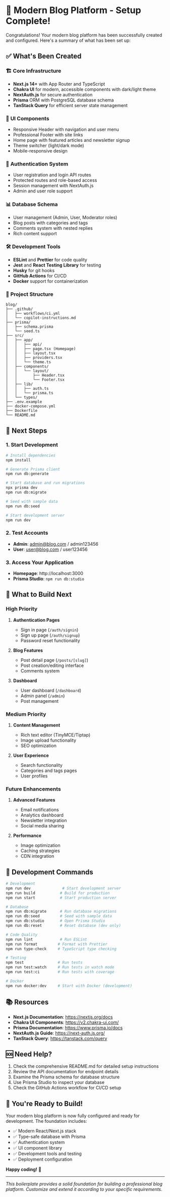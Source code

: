 # 🎉 Modern Blog Platform - Setup Complete!

Congratulations! Your modern blog platform has been successfully created and configured. Here's a summary of what has been set up:

## ✅ What's Been Created

### 🏗️ **Core Infrastructure**
- **Next.js 14+** with App Router and TypeScript
- **Chakra UI** for modern, accessible components with dark/light theme
- **NextAuth.js** for secure authentication
- **Prisma** ORM with PostgreSQL database schema
- **TanStack Query** for efficient server state management

### 🎨 **UI Components**
- Responsive Header with navigation and user menu
- Professional Footer with site links
- Home page with featured articles and newsletter signup
- Theme switcher (light/dark mode)
- Mobile-responsive design

### 🔐 **Authentication System**
- User registration and login API routes
- Protected routes and role-based access
- Session management with NextAuth.js
- Admin and user role support

### 📊 **Database Schema**
- User management (Admin, User, Moderator roles)
- Blog posts with categories and tags
- Comments system with nested replies
- Rich content support

### 🛠️ **Development Tools**
- **ESLint** and **Prettier** for code quality
- **Jest** and **React Testing Library** for testing
- **Husky** for git hooks
- **GitHub Actions** for CI/CD
- **Docker** support for containerization

### 📁 **Project Structure**
```
blog/
├── .github/
│   ├── workflows/ci.yml
│   └── copilot-instructions.md
├── prisma/
│   ├── schema.prisma
│   └── seed.ts
├── src/
│   ├── app/
│   │   ├── api/
│   │   ├── page.tsx (Homepage)
│   │   ├── layout.tsx
│   │   ├── providers.tsx
│   │   └── theme.ts
│   ├── components/
│   │   └── layout/
│   │       ├── Header.tsx
│   │       └── Footer.tsx
│   ├── lib/
│   │   ├── auth.ts
│   │   └── prisma.ts
│   └── types/
├── .env.example
├── docker-compose.yml
├── Dockerfile
└── README.md
```

## 🚀 Next Steps

### 1. **Start Development**
```bash
# Install dependencies
npm install

# Generate Prisma client
npm run db:generate

# Start database and run migrations
npx prisma dev
npm run db:migrate

# Seed with sample data
npm run db:seed

# Start development server
npm run dev
```

### 2. **Test Accounts**
- **Admin**: admin@blog.com / admin123456
- **User**: user@blog.com / user123456

### 3. **Access Your Application**
- **Homepage**: http://localhost:3000
- **Prisma Studio**: `npm run db:studio`

## 🧩 **What to Build Next**

### High Priority
1. **Authentication Pages**
   - Sign in page (`/auth/signin`)
   - Sign up page (`/auth/signup`)
   - Password reset functionality

2. **Blog Features**
   - Post detail page (`/posts/[slug]`)
   - Post creation/editing interface
   - Comments system

3. **Dashboard**
   - User dashboard (`/dashboard`)
   - Admin panel (`/admin`)
   - Post management

### Medium Priority
1. **Content Management**
   - Rich text editor (TinyMCE/Tiptap)
   - Image upload functionality
   - SEO optimization

2. **User Experience**
   - Search functionality
   - Categories and tags pages
   - User profiles

### Future Enhancements
1. **Advanced Features**
   - Email notifications
   - Analytics dashboard
   - Newsletter integration
   - Social media sharing

2. **Performance**
   - Image optimization
   - Caching strategies
   - CDN integration

## 🔧 **Development Commands**

```bash
# Development
npm run dev              # Start development server
npm run build           # Build for production
npm run start           # Start production server

# Database
npm run db:migrate      # Run database migrations
npm run db:seed         # Seed with sample data
npm run db:studio       # Open Prisma Studio
npm run db:reset        # Reset database (dev only)

# Code Quality
npm run lint            # Run ESLint
npm run format         # Format with Prettier
npm run type-check     # TypeScript type checking

# Testing
npm test               # Run tests
npm run test:watch     # Run tests in watch mode
npm run test:ci        # Run tests with coverage

# Docker
npm run docker:dev     # Start with Docker (development)
```

## 📚 **Resources**

- **Next.js Documentation**: https://nextjs.org/docs
- **Chakra UI Components**: https://v2.chakra-ui.com/
- **Prisma Documentation**: https://www.prisma.io/docs
- **NextAuth.js Guide**: https://next-auth.js.org/
- **TanStack Query**: https://tanstack.com/query

## 🆘 **Need Help?**

1. Check the comprehensive README.md for detailed setup instructions
2. Review the API documentation for endpoint details
3. Examine the Prisma schema for database structure
4. Use Prisma Studio to inspect your database
5. Check the GitHub Actions workflow for CI/CD setup

## 🎊 **You're Ready to Build!**

Your modern blog platform is now fully configured and ready for development. The foundation includes:

- ✅ Modern React/Next.js stack
- ✅ Type-safe database with Prisma
- ✅ Authentication system
- ✅ UI component library
- ✅ Development tools and testing
- ✅ Deployment configuration

**Happy coding!** 🚀

---

*This boilerplate provides a solid foundation for building a professional blog platform. Customize and extend it according to your specific requirements.*
